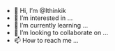 - 👋 Hi, I’m @Ithinkik
- 👀 I’m interested in ...
- 🌱 I’m currently learning ...
- 💞️ I’m looking to collaborate on ...
- 📫 How to reach me ...

<!---
Ithinkik/Ithinkik is a ✨ special ✨ repository because its `README.md` (this file) appears on your GitHub profile.
You can click the Preview link to take a look at your changes.
--->
